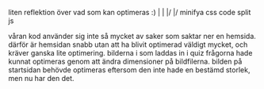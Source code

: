 liten reflektion över vad som kan optimeras :)
 |                                     |
\|/                                   \|/
minifya css
code split js

våran kod använder sig inte så mycket av saker som saktar ner en hemsida. därför är hemsidan snabb utan att ha blivit optimerad väldigt mycket, och kräver ganska lite optimering.
bilderna i som laddas in i quiz frågorna hade kunnat optimeras genom att ändra dimensioner på bildfilerna. bilden på startsidan behövde optimeras eftersom den inte hade en bestämd storlek, men nu har den det.
